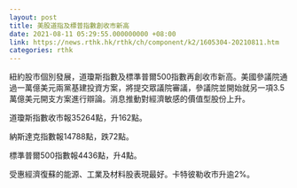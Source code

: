 ```yaml
---
layout: post
title: 美股道指及標普指數創收市新高
date: 2021-08-11 05:29:55.000000000 +08:00
link: https://news.rthk.hk/rthk/ch/component/k2/1605304-20210811.htm
categories: rthk
---
```


紐約股市個別發展，道瓊斯指數及標準普爾500指數再創收市新高。美國參議院通過一萬億美元兩黨基建投資方案，將提交眾議院審議，參議院並開始就另一項3.5萬億美元開支方案進行辯論。消息推動對經濟敏感的價值型股份上升。

道瓊斯指數收市報35264點，升162點。

納斯達克指數報14788點，跌72點。

標準普爾500指數報4436點，升4點。

受惠經濟復蘇的能源、工業及材料股表現最好。卡特彼勒收市升逾2%。
